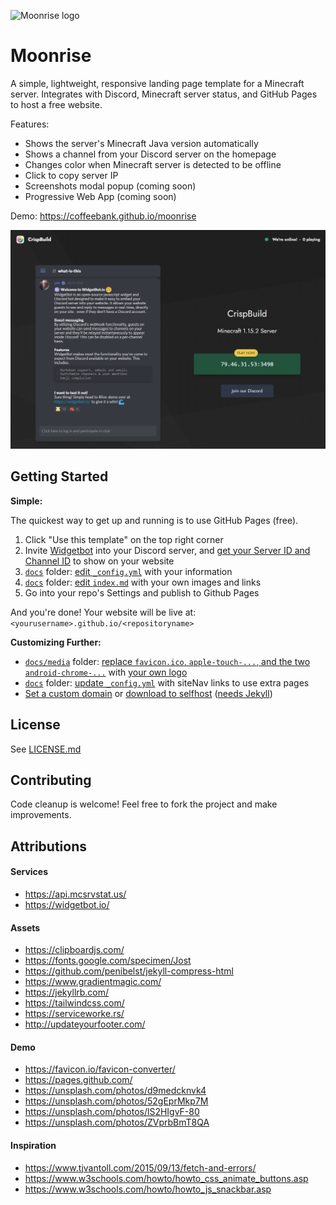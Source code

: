 ![Moonrise logo](docs/media/favicon.ico) 

# Moonrise

A simple, lightweight, responsive landing page template for a Minecraft server. Integrates with Discord, Minecraft server status, and GitHub Pages to host a free website.

Features:
- Shows the server's Minecraft Java version automatically
- Shows a channel from your Discord server on the homepage
- Changes color when Minecraft server is detected to be offline
- Click to copy server IP
- Screenshots modal popup (coming soon)
- Progressive Web App (coming soon)

Demo: https://coffeebank.github.io/moonrise

![CrispBuild demo](docs/media/demo01.jpg)

## Getting Started

**Simple:**

The quickest way to get up and running is to use GitHub Pages (free).

1. Click "Use this template" on the top right corner
1. Invite [Widgetbot](https://widgetbot.io) into your Discord server, and [get your Server ID and Channel ID](https://www.youtube.com/watch?v=6dqYctHmazc) to show on your website
1. [`docs`](docs) folder: [edit `_config.yml`](_config.yml) with your information
1. [`docs`](docs) folder: [edit `index.md`](index.md) with your own images and links
1. Go into your repo's Settings and publish to Github Pages

And you're done! Your website will be live at: `<yourusername>.github.io/<repositoryname>`

**Customizing Further:**
- [`docs/media`](docs/media) folder: [replace `favicon.ico`, `apple-touch-...`, and the two `android-chrome-...`](https://favicon.io/favicon-converter/) with [your own logo](https://unsplash.com)
- [`docs`](docs) folder: [update `_config.yml`](_config.yml) with siteNav links to use extra pages
- [Set a custom domain](https://help.github.com/en/github/working-with-github-pages/about-custom-domains-and-github-pages) or [download to selfhost](https://github.com/coffeebank/moonrise/archive/master.zip) ([needs Jekyll](https://jekyllrb.com))


## License

See [LICENSE.md](LICENSE.md)


## Contributing

Code cleanup is welcome! Feel free to fork the project and make improvements.


## Attributions

#### Services
- https://api.mcsrvstat.us/
- https://widgetbot.io/

#### Assets
- https://clipboardjs.com/
- https://fonts.google.com/specimen/Jost
- https://github.com/penibelst/jekyll-compress-html
- https://www.gradientmagic.com/
- https://jekyllrb.com/
- https://tailwindcss.com/
- https://serviceworke.rs/
- http://updateyourfooter.com/

#### Demo
- https://favicon.io/favicon-converter/
- https://pages.github.com/
- https://unsplash.com/photos/d9medcknvk4
- https://unsplash.com/photos/52gEprMkp7M
- https://unsplash.com/photos/lS2HIgvF-80
- https://unsplash.com/photos/ZVprbBmT8QA

#### Inspiration
- https://www.tjvantoll.com/2015/09/13/fetch-and-errors/
- https://www.w3schools.com/howto/howto_css_animate_buttons.asp
- https://www.w3schools.com/howto/howto_js_snackbar.asp

